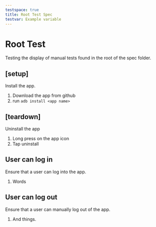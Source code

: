 ```yaml
---
testspace: true
title: Root Test Spec
testvar: Example variable
---
```


# Root Test

Testing the display of manual tests found in the root of the spec folder.

## [setup]

Install the app.

1. Download the app from github
2. run `adb install <app name>`

## [teardown]

Uninstall the app

1. Long press on the app icon
2. Tap uninstall

## User can log in

Ensure that a user can log into the app.

1. Words

## User can log out

Ensure that a user can manually log out of the app.

1. And things.
